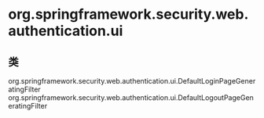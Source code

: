 # org.springframework.security.web.authentication.ui

## 类

org.springframework.security.web.authentication.ui.DefaultLoginPageGeneratingFilter
org.springframework.security.web.authentication.ui.DefaultLogoutPageGeneratingFilter





